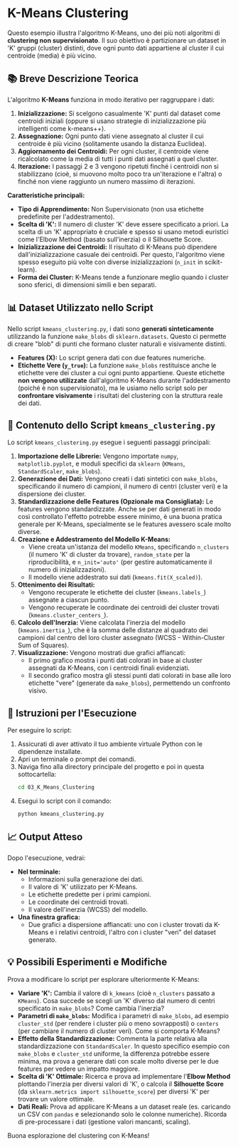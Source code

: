 #  K-Means Clustering

Questo esempio illustra l'algoritmo K-Means, uno dei più noti algoritmi di **clustering non supervisionato**. Il suo obiettivo è partizionare un dataset in 'K' gruppi (cluster) distinti, dove ogni punto dati appartiene al cluster il cui centroide (media) è più vicino.

## 📚 Breve Descrizione Teorica

L'algoritmo **K-Means** funziona in modo iterativo per raggruppare i dati:

1.  **Inizializzazione:** Si scelgono casualmente 'K' punti dal dataset come centroidi iniziali (oppure si usano strategie di inizializzazione più intelligenti come k-means++).
2.  **Assegnazione:** Ogni punto dati viene assegnato al cluster il cui centroide è più vicino (solitamente usando la distanza Euclidea).
3.  **Aggiornamento dei Centroidi:** Per ogni cluster, il centroide viene ricalcolato come la media di tutti i punti dati assegnati a quel cluster.
4.  **Iterazione:** I passaggi 2 e 3 vengono ripetuti finché i centroidi non si stabilizzano (cioè, si muovono molto poco tra un'iterazione e l'altra) o finché non viene raggiunto un numero massimo di iterazioni.

**Caratteristiche principali:**
* **Tipo di Apprendimento:** Non Supervisionato (non usa etichette predefinite per l'addestramento).
* **Scelta di 'K':** Il numero di cluster 'K' deve essere specificato a priori. La scelta di un 'K' appropriato è cruciale e spesso si usano metodi euristici come l'Elbow Method (basato sull'inerzia) o il Silhouette Score.
* **Inizializzazione dei Centroidi:** Il risultato di K-Means può dipendere dall'inizializzazione casuale dei centroidi. Per questo, l'algoritmo viene spesso eseguito più volte con diverse inizializzazioni (`n_init` in scikit-learn).
* **Forma dei Cluster:** K-Means tende a funzionare meglio quando i cluster sono sferici, di dimensioni simili e ben separati.

## 📊 Dataset Utilizzato nello Script

Nello script `kmeans_clustering.py`, i dati sono **generati sinteticamente** utilizzando la funzione `make_blobs` di `sklearn.datasets`. Questo ci permette di creare "blob" di punti che formano cluster naturali e visivamente distinti.

* **Features (X):** Lo script genera dati con due features numeriche.
* **Etichette Vere (`y_true`):** La funzione `make_blobs` restituisce anche le etichette vere dei cluster a cui ogni punto appartiene. Queste etichette **non vengono utilizzate** dall'algoritmo K-Means durante l'addestramento (poiché è non supervisionato), ma le usiamo nello script solo per **confrontare visivamente** i risultati del clustering con la struttura reale dei dati.

## 🐍 Contenuto dello Script `kmeans_clustering.py`

Lo script `kmeans_clustering.py` esegue i seguenti passaggi principali:

1.  **Importazione delle Librerie:** Vengono importate `numpy`, `matplotlib.pyplot`, e moduli specifici da `sklearn` (`KMeans`, `StandardScaler`, `make_blobs`).
2.  **Generazione dei Dati:** Vengono creati i dati sintetici con `make_blobs`, specificando il numero di campioni, il numero di centri (cluster veri) e la dispersione dei cluster.
3.  **Standardizzazione delle Features (Opzionale ma Consigliata):** Le features vengono standardizzate. Anche se per dati generati in modo così controllato l'effetto potrebbe essere minimo, è una buona pratica generale per K-Means, specialmente se le features avessero scale molto diverse.
4.  **Creazione e Addestramento del Modello K-Means:**
    * Viene creata un'istanza del modello `KMeans`, specificando `n_clusters` (il numero 'K' di cluster da trovare), `random_state` per la riproducibilità, e `n_init='auto'` (per gestire automaticamente il numero di inizializzazioni).
    * Il modello viene addestrato sui dati (`kmeans.fit(X_scaled)`).
5.  **Ottenimento dei Risultati:**
    * Vengono recuperate le etichette dei cluster (`kmeans.labels_`) assegnate a ciascun punto.
    * Vengono recuperate le coordinate dei centroidi dei cluster trovati (`kmeans.cluster_centers_`).
6.  **Calcolo dell'Inerzia:** Viene calcolata l'inerzia del modello (`kmeans.inertia_`), che è la somma delle distanze al quadrato dei campioni dal centro del loro cluster assegnato (WCSS - Within-Cluster Sum of Squares).
7.  **Visualizzazione:** Vengono mostrati due grafici affiancati:
    * Il primo grafico mostra i punti dati colorati in base ai cluster assegnati da K-Means, con i centroidi finali evidenziati.
    * Il secondo grafico mostra gli stessi punti dati colorati in base alle loro etichette "vere" (generate da `make_blobs`), permettendo un confronto visivo.

## 🚀 Istruzioni per l'Esecuzione

Per eseguire lo script:

1.  Assicurati di aver attivato il tuo ambiente virtuale Python con le dipendenze installate.
2.  Apri un terminale o prompt dei comandi.
3.  Naviga fino alla directory principale del progetto e poi in questa sottocartella:
    ```bash
    cd 03_K_Means_Clustering
    ```
4.  Esegui lo script con il comando:
    ```bash
    python kmeans_clustering.py
    ```

## 📈 Output Atteso

Dopo l'esecuzione, vedrai:

* **Nel terminale:**
    * Informazioni sulla generazione dei dati.
    * Il valore di 'K' utilizzato per K-Means.
    * Le etichette predette per i primi campioni.
    * Le coordinate dei centroidi trovati.
    * Il valore dell'inerzia (WCSS) del modello.
* **Una finestra grafica:**
    * Due grafici a dispersione affiancati: uno con i cluster trovati da K-Means e i relativi centroidi, l'altro con i cluster "veri" del dataset generato.

## 💡 Possibili Esperimenti e Modifiche

Prova a modificare lo script per esplorare ulteriormente K-Means:

* **Variare 'K':** Cambia il valore di `k_kmeans` (cioè `n_clusters` passato a `KMeans`). Cosa succede se scegli un 'K' diverso dal numero di centri specificato in `make_blobs`? Come cambia l'inerzia?
* **Parametri di `make_blobs`:** Modifica i parametri di `make_blobs`, ad esempio `cluster_std` (per rendere i cluster più o meno sovrapposti) o `centers` (per cambiare il numero di cluster veri). Come si comporta K-Means?
* **Effetto della Standardizzazione:** Commenta la parte relativa alla standardizzazione con `StandardScaler`. In questo specifico esempio con `make_blobs` e `cluster_std` uniforme, la differenza potrebbe essere minima, ma prova a generare dati con scale molto diverse per le due features per vedere un impatto maggiore.
* **Scelta di 'K' Ottimale:** Ricerca e prova ad implementare l'**Elbow Method** plottando l'inerzia per diversi valori di 'K', o calcola il **Silhouette Score** (da `sklearn.metrics import silhouette_score`) per diversi 'K' per trovare un valore ottimale.
* **Dati Reali:** Prova ad applicare K-Means a un dataset reale (es. caricando un CSV con `pandas` e selezionando solo le colonne numeriche). Ricorda di pre-processare i dati (gestione valori mancanti, scaling).

Buona esplorazione del clustering con K-Means!